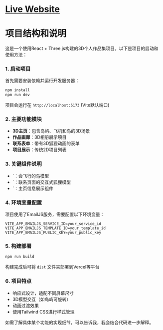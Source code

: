 # [Live Website](https://kc-li.com)
# 项目结构和说明
这是一个使用React + Three.js构建的3D个人作品集项目。以下是项目的启动和使用方法：

### 1. 启动项目

首先需要安装依赖并运行开发服务器：

```bash
npm install
npm run dev
```

项目会运行在 `http://localhost:5173` (Vite默认端口)

### 2. 主要功能模块

- **3D主页**：包含岛屿、飞机和鸟的3D场景
- **作品画廊**：3D相册展示项目
- **联系表单**：带有3D狐狸动画的表单
- **项目展示**：传统2D项目列表

### 3. 关键组件说明

- `<mcsymbol name="Bird" filename="Bird.jsx" path="/Users/amberwong/Documents/MyCodes/Portfolio/3D_portfolio/src/models/Bird.jsx" startline="8" type="function"></mcsymbol>：会飞行的鸟模型
- `<mcsymbol name="Fox" filename="Fox.jsx" path="/Users/amberwong/Documents/MyCodes/Portfolio/3D_portfolio/src/models/Fox.jsx" startline="18" type="function"></mcsymbol>：联系页面的交互式狐狸模型
- `<mcsymbol name="HomeInfo" filename="HomeInfo.jsx" path="/Users/amberwong/Documents/MyCodes/Portfolio/3D_portfolio/src/components/HomeInfo.jsx" startline="5" type="function"></mcsymbol>：主页信息展示组件

### 4. 环境变量配置

项目使用了EmailJS服务，需要配置以下环境变量：

```plaintext:/Users/amberwong/Documents/MyCodes/Portfolio/3D_portfolio/.env
VITE_APP_EMAILJS_SERVICE_ID=your_service_id
VITE_APP_EMAILJS_TEMPLATE_ID=your_template_id 
VITE_APP_EMAILJS_PUBLIC_KEY=your_public_key
```

### 5. 构建部署

```bash
npm run build
```

构建完成后可将 `dist` 文件夹部署到Vercel等平台

### 6. 项目特点

- 响应式设计，适配不同屏幕尺寸
- 3D模型交互（如岛屿可旋转）
- 动画过渡效果
- 使用Tailwind CSS进行样式管理

如需了解具体某个功能的实现细节，可以告诉我，我会结合代码进一步解释。
